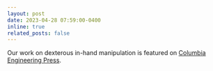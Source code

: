 ```yaml
---
layout: post
date: 2023-04-28 07:59:00-0400
inline: true
related_posts: false
---
```


Our work on dexterous in-hand manipulation is featured on [Columbia Engineering Press](https://www.engineering.columbia.edu/news/highly-dexterous-robot-hand-can-operate-in-the-dark). 
